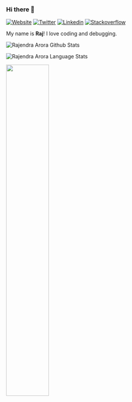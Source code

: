 ### Hi there 👋


[![Website](https://img.shields.io/badge/website-FFA500?style=for-the-badge&logo=rss&logoColor=white)](https://rajendraarora.com)
[![Twitter](https://img.shields.io/badge/Twitter-1DA1F2?style=for-the-badge&logo=twitter&logoColor=white)](https://twitter.com/rajendraarora16)
[![Linkedin](https://img.shields.io/badge/LinkedIn-0077B5?style=for-the-badge&logo=linkedin&logoColor=white)](https://www.linkedin.com/in/arorar16/)
[![Stackoverflow](https://img.shields.io/badge/-Stack%20overflow-FE7A16?style=for-the-badge&logo=stack-overflow&logoColor=white)](https://stackoverflow.com/users/2802622/rajendra-arora/)


My name is **Raj**! I love coding and debugging. 

![Rajendra Arora Github Stats](https://github-readme-stats.anuraghazra1.vercel.app/api?username=rajendraarora16&show_icons=true&include_all_commits=true&theme=radical)

![Rajendra Arora Language Stats](https://github-readme-stats.anuraghazra1.vercel.app/api/top-langs/?username=rajendraarora16&layout=compact&theme=radical)

 <img  src="https://github-readme-streak-stats.herokuapp.com/?user=rajendraarora16&theme=dark" width="48%" >
